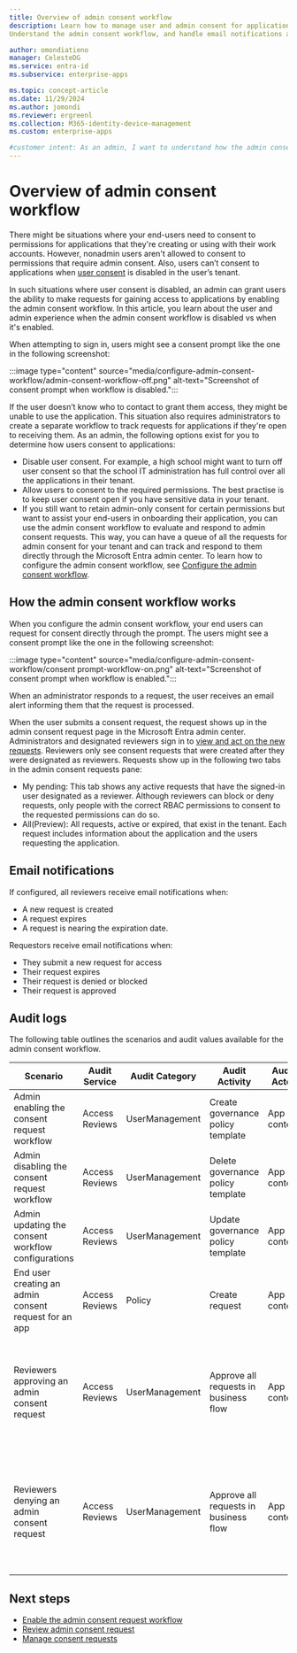 ```yaml
---
title: Overview of admin consent workflow
description: Learn how to manage user and admin consent for applications.
Understand the admin consent workflow, and handle email notifications and audit logs related to consent requests.

author: omondiatieno
manager: CelesteDG
ms.service: entra-id
ms.subservice: enterprise-apps

ms.topic: concept-article
ms.date: 11/29/2024
ms.author: jomondi
ms.reviewer: ergreenl
ms.collection: M365-identity-device-management
ms.custom: enterprise-apps

#customer intent: As an admin, I want to understand how the admin consent workflow works, so that I can configure it to allow users to request access to applications and track and respond to those requests through the Microsoft Entra admin center.
---
```


# Overview of admin consent workflow

There might be situations where your end-users need to consent to permissions for applications that they're creating or using with their work accounts. However, nonadmin users aren't allowed to consent to permissions that require admin consent. Also, users can’t consent to applications when [user consent](configure-user-consent.md) is disabled in the user’s tenant.

In such situations where user consent is disabled, an admin can grant users the ability to make requests for gaining access to applications by enabling the admin consent workflow. In this article, you learn about the user and admin experience when the admin consent workflow is disabled vs when it's enabled.

When attempting to sign in,  users might see a consent prompt like the one in the following screenshot:

:::image type="content" source="media/configure-admin-consent-workflow/admin-consent-workflow-off.png" alt-text="Screenshot of consent prompt when workflow is disabled.":::

If the user doesn’t know who to contact to grant them access, they might be unable to use the application. This situation also requires administrators to create a separate workflow to track requests for applications if they're open to receiving them.
As an admin, the following options exist for you to determine how users consent to applications:

- Disable user consent. For example, a high school might want to turn off user consent so that the school IT administration has full control over all the applications in their tenant.
- Allow users to consent to the required permissions. The best practise is to keep user consent open if you have sensitive data in your tenant.
- If you still want to retain admin-only consent for certain permissions but want to assist your end-users in onboarding their application, you can use the admin consent workflow to evaluate and respond to admin consent requests. This way, you can have a queue of all the requests for admin consent for your tenant and can track and respond to them directly through the Microsoft Entra admin center.
To learn how to configure the admin consent workflow, see [Configure the admin consent workflow](configure-admin-consent-workflow.md).

## How the admin consent workflow works

When you configure the admin consent workflow, your end users can request for consent directly through the prompt. The users might see a consent prompt like the one in the following screenshot:

:::image type="content" source="media/configure-admin-consent-workflow/consent prompt-workflow-on.png" alt-text="Screenshot of consent prompt when workflow is enabled.":::

When an administrator responds to a request, the user receives an email alert informing them that the request is processed.

When the user submits a consent request, the request shows up in the admin consent request page in the Microsoft Entra admin center. Administrators and designated reviewers sign in to [view and act on the new requests](review-admin-consent-requests.md). Reviewers only see consent requests that were created after they were designated as reviewers. Requests show up in the following two tabs in the admin consent requests pane:

- My pending: This tab shows any active requests that have the signed-in user designated as a reviewer. Although reviewers can block or deny requests, only people with the correct RBAC permissions to consent to the requested permissions can do so.
- All(Preview): All requests, active or expired, that exist in the tenant.
Each request includes information about the application and the users requesting the application.

## Email notifications

If configured, all reviewers receive email notifications when:

- A new request is created
- A request expires
- A request is nearing the expiration date.

Requestors receive email notifications when:

- They submit a new request for access
- Their request expires
- Their request is denied or blocked
- Their request is approved

## Audit logs

The following table outlines the scenarios and audit values available for the admin consent workflow.

|Scenario  |Audit Service  |Audit Category  |Audit Activity  |Audit Actor  |Audit log limitations  |
|---------|---------|---------|---------|---------|---------|
|Admin enabling the consent request workflow        |Access Reviews           |UserManagement           |Create governance policy template          |App context            |Currently you can’t find the user context            |
|Admin disabling the  consent request workflow       |Access Reviews           |UserManagement           |Delete governance policy template          |App context            |Currently you can’t find the user context           |
|Admin updating the consent workflow configurations        |Access Reviews           |UserManagement           |Update governance policy template          |App context            |Currently you can’t find the user context           |
|End user creating an admin consent request for an app       |Access Reviews           |Policy         |Create request           |App context            |Currently you can’t find the user context           |
|Reviewers approving an admin consent request       |Access Reviews           |UserManagement           |Approve all requests in business flow          |App context            |Currently you can’t find the user context or the app ID that was granted admin consent.           |
|Reviewers denying an admin consent request       |Access Reviews           |UserManagement           |Approve all requests in business flow          |App context            | Currently you can’t find the user context of the actor that denied an admin consent request          |

## Next steps

- [Enable the admin consent request workflow](configure-admin-consent-workflow.md)
- [Review admin consent request](review-admin-consent-requests.md)
- [Manage consent requests](manage-consent-requests.md)
